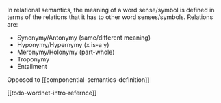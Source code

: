 In relational semantics, the meaning of a word sense/symbol is defined in terms of the relations that it has to other word senses/symbols. Relations are:
- Synonymy/Antonymy (same/different meaning)
- Hyponymy/Hypernymy (x is-a y)
- Meronymy/Holonymy (part-whole)
- Troponymy
- Entailment

Opposed to [[componential-semantics-definition]]

[[todo-wordnet-intro-refernce]]